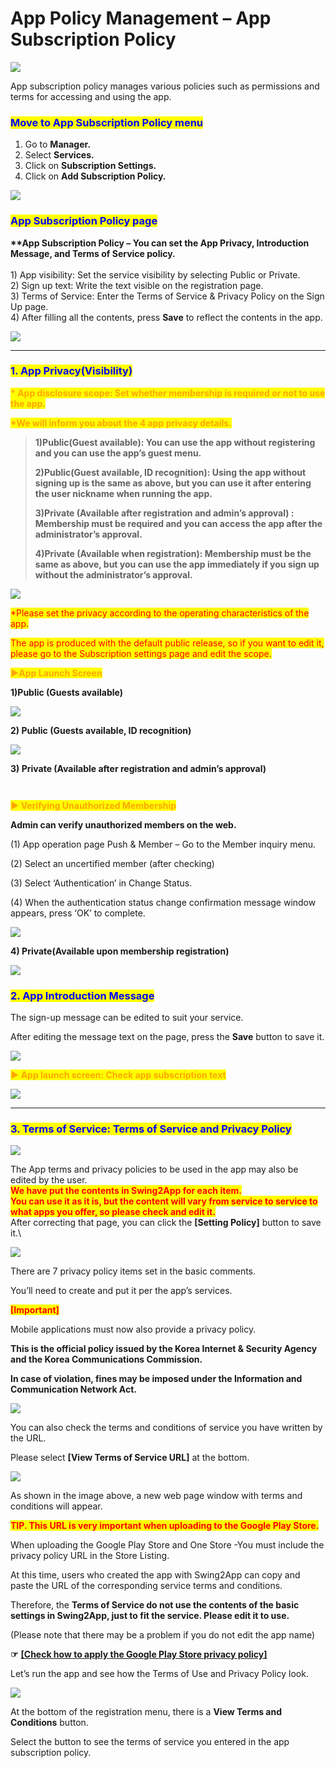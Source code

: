# App Policy Management – App Subscription Policy

![](https://support.swing2app.com/wp-content/uploads/2018/10/subs.png)

App subscription policy manages various policies such as permissions and terms for accessing and using the app.

&#x20;

### <mark style="color:blue;">**Move to App Subscription Policy menu**</mark>

1. Go to **Manager.**
2. Select **Services.**
3. Click on **Subscription Settings.**
4. Click on **Add Subscription Policy.**

![](https://support.swing2app.com/wp-content/uploads/2018/10/u.png)

### <mark style="color:blue;">**App Subscription Policy page**</mark>

**\*\*App Subscription Policy – You can set the App Privacy, Introduction Message, and Terms of Service policy.**\
\
1\) App visibility: Set the service visibility by selecting Public or Private.\
2\) Sign up text: Write the text visible on the registration page.\
3\) Terms of Service: Enter the Terms of Service & Privacy Policy on the Sign Up page.\
4\) After filling all the contents, press **Save** to reflect the contents in the app.

![](https://support.swing2app.com/wp-content/uploads/2018/10/Policy9.png)

***

### <mark style="color:blue;">**1. App Privacy(Visibility)**</mark>

<mark style="color:orange;">**\* App disclosure scope: Set whether membership is required or not to use the app.**</mark>&#x20;

<mark style="color:orange;">**\*We will inform you about the 4 app privacy details.**</mark>

> **1)Public(Guest available): You can use the app without registering and you can use the app’s guest menu.**
>
> **2)Public(Guest available, ID recognition): Using the app without signing up is the same as above, but you can use it after entering the user nickname when running the app.**&#x20;
>
> **3)Private (Available after registration and admin’s approval) : Membership must be required and you can access the app after the administrator’s approval.**
>
> **4)Private (Available when registration): Membership must be the same as above, but you can use the app immediately if you sign up without the administrator’s approval.**

![](https://support.swing2app.com/wp-content/uploads/2018/10/Policy4.png)

<mark style="color:red;">\*Please set the privacy according to the operating characteristics of the app.</mark>

<mark style="color:red;">The app is produced with the default public release, so if you want to edit it, please go to the Subscription settings page and edit the scope.</mark>

<mark style="color:orange;">**▶App Launch Screen**</mark>

**1)Public (Guests available)**

![](https://support.swing2app.com/wp-content/uploads/2018/10/Group-206@3x.png)

**2) Public (Guests available, ID recognition)**

![](https://support.swing2app.com/wp-content/uploads/2018/10/Group-205@3x.png)

**3) Private (Available after registration and admin’s approval)**

<figure><img src="../../../.gitbook/assets/Group-27gf@3x.png" alt=""><figcaption></figcaption></figure>

<figure><img src="../../../.gitbook/assets/privatef@3x.png" alt=""><figcaption></figcaption></figure>

<mark style="color:orange;">**▶ Verifying Unauthorized Membership**</mark>

**Admin can verify unauthorized members on the web.**

(1) App operation page Push & Member – Go to the Member inquiry menu.

(2) Select an uncertified member (after checking)

(3) Select ‘Authentication’ in Change Status.

(4) When the authentication status change confirmation message window appears, press ‘OK’ to complete.

![](https://support.swing2app.com/wp-content/uploads/2018/10/i.png)



**4) Private(Available upon membership registration)**

![](https://support.swing2app.com/wp-content/uploads/2018/10/Group-211@3x.png)



### <mark style="color:blue;">**2. App Introduction Message**</mark>

The sign-up message can be edited to suit your service.

After editing the message text on the page, press the **Save** button to save it.

![](https://support.swing2app.com/wp-content/uploads/2018/10/Policy6.png)

<mark style="color:orange;">**▶ App launch screen: Check app subscription text**</mark>

![](https://support.swing2app.com/wp-content/uploads/2018/10/Group-205@3x-1.png)

***

### <mark style="color:blue;">**3. Terms of Service: Terms of Service and Privacy Policy**</mark>

![](https://support.swing2app.com/wp-content/uploads/2018/10/e17.png)

The App terms and privacy policies to be used in the app may also be edited by the user.\
<mark style="color:red;">**We have put the contents in Swing2App for each item.**</mark> \
<mark style="color:red;">**You can use it as it is, but the content will vary from service to service to what apps you offer, so please check and edit it.**</mark>\
After correcting that page, you can click the **\[Setting Policy]** button to save it.\


![](https://support.swing2app.com/wp-content/uploads/2018/10/Screenshot-2020-04-14-at-11.02.04.png)

There are 7 privacy policy items set in the basic comments.

You’ll need to create and put it per the app’s services.



<mark style="color:red;">**\[Important]**</mark>

Mobile applications must now also provide a privacy policy.

**This is the official policy issued by the Korea Internet & Security Agency and the Korea Communications Commission.**

**In case of violation, fines may be imposed under the Information and Communication Network Act.**

![](https://support.swing2app.com/wp-content/uploads/2018/10/Policy8.png)

You can also check the terms and conditions of service you have written by the URL.

Please select **\[View Terms of Service URL]** at the bottom.&#x20;

![](https://support.swing2app.com/wp-content/uploads/2018/10/s7.7.png)

As shown in the image above, a new web page window with terms and conditions will appear.

<mark style="color:red;">**TIP. This URL is very important when uploading to the Google Play Store.**</mark>

When uploading the Google Play Store and One Store -You must include the privacy policy URL in the Store Listing.

At this time, users who created the app with Swing2App can copy and paste the URL of the corresponding service terms and conditions.

Therefore, the **Terms of Service do not use the contents of the basic settings in Swing2App, just to fit the service. Please edit it to use.**

(Please note that there may be a problem if you do not edit the app name)

**☞** [**\[Check how to apply the Google Play Store privacy policy\]**](https://support.swing2app.com/knowledgebase/playstore-privacylinks/)



Let’s run the app and see how the Terms of Use and Privacy Policy look.

![](https://support.swing2app.com/wp-content/uploads/2018/10/terms-.png)

At the bottom of the registration menu, there is a **View Terms and Conditions** button.

Select the button to see the terms of service you entered in the app subscription policy.
